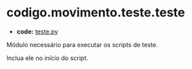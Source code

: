 <a id="codigo-movimento-teste-teste"></a>

# codigo.movimento.teste.teste

* **code:**
  [teste.py](../../../../codigo/movimento/teste/teste.py)

<a id="module-codigo.movimento.teste.teste"></a>

Módulo necessário para executar os scripts de teste.

Inclua ele no início do script.
